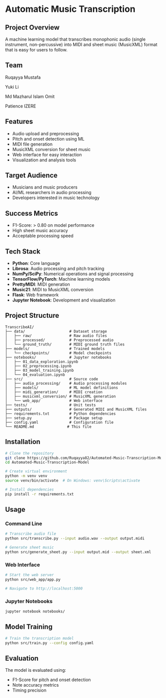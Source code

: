 # Automatic Music Transcription

## Project Overview
A machine learning model that transcribes monophonic audio (single instrument, non-percussive) into MIDI and sheet music (MusicXML) format that is easy for users to follow.

## Team
Ruqayya Mustafa

Yuki Li

Md Mazharul Islam Omit

Patience IZERE

## Features
- Audio upload and preprocessing
- Pitch and onset detection using ML
- MIDI file generation
- MusicXML conversion for sheet music
- Web interface for easy interaction
- Visualization and analysis tools

## Target Audience
- Musicians and music producers
- AI/ML researchers in audio processing
- Developers interested in music technology

## Success Metrics
- F1-Score: > 0.80 on model performance
- High sheet music accuracy
- Acceptable processing speed

## Tech Stack
- **Python**: Core language
- **Librosa**: Audio processing and pitch tracking
- **NumPy/SciPy**: Numerical operations and signal processing
- **TensorFlow/PyTorch**: Machine learning models
- **PrettyMIDI**: MIDI generation
- **Music21**: MIDI to MusicXML conversion
- **Flask**: Web framework
- **Jupyter Notebook**: Development and visualization

## Project Structure
```
TranscribeAI/
├── data/                    # Dataset storage
│   ├── raw/                 # Raw audio files
│   ├── processed/           # Preprocessed audio
│   └── ground_truth/        # MIDI ground truth files
├── models/                  # Trained models
│   └── checkpoints/         # Model checkpoints
├── notebooks/               # Jupyter notebooks
│   ├── 01_data_exploration.ipynb
│   ├── 02_preprocessing.ipynb
│   ├── 03_model_training.ipynb
│   └── 04_evaluation.ipynb
├── src/                     # Source code
│   ├── audio_processing/    # Audio processing modules
│   ├── models/              # ML model definitions
│   ├── midi_generation/     # MIDI creation
│   ├── musicxml_conversion/ # MusicXML generation
│   └── web_app/             # Web interface
├── tests/                   # Unit tests
├── outputs/                 # Generated MIDI and MusicXML files
├── requirements.txt         # Python dependencies
├── setup.py                 # Package setup
├── config.yaml              # Configuration file
└── README.md               # This file
```

## Installation

```bash
# Clone the repository
git clone https://github.com/Ruqayya82/Automated-Music-Transcription-Model
cd Automated-Music-Transcription-Model

# Create virtual environment
python -m venv venv
source venv/bin/activate  # On Windows: venv\Scripts\activate

# Install dependencies
pip install -r requirements.txt
```

## Usage

### Command Line
```bash
# Transcribe audio file
python src/transcribe.py --input audio.wav --output output.midi

# Generate sheet music
python src/generate_sheet.py --input output.mid --output sheet.xml
```

### Web Interface
```bash
# Start the web server
python src/web_app/app.py

# Navigate to http://localhost:5000
```

### Jupyter Notebooks
```bash
jupyter notebook notebooks/
```

## Model Training

```bash
# Train the transcription model
python src/train.py --config config.yaml
```

## Evaluation

The model is evaluated using:
- F1-Score for pitch and onset detection
- Note accuracy metrics
- Timing precision


